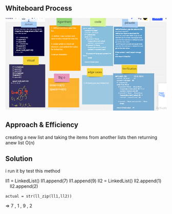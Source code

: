 ## Whiteboard Process
![img](code08.png)

## Approach & Efficiency
creating a new list and taking the items from another lists then returning anew list O(n)
## Solution
i run it by test this method 

   ll1 = LinkedList()
    ll1.append(7)
    ll1.append(9)
    ll2 = LinkedList()
    ll2.append(1)
 ll2.append(2)

    actual = str(ll_zip(ll1,ll2))
=>  7 , 1 , 9 , 2
